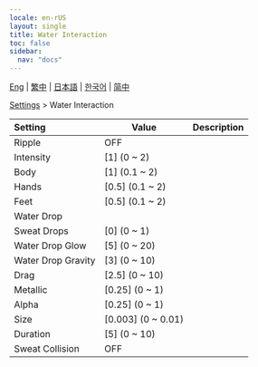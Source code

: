 ```yaml
---
locale: en-rUS
layout: single
title: Water Interaction
toc: false
sidebar:
  nav: "docs"
---
```

[Eng](/dancexr/menu/2025.4/actor/water_interaction) | [繁中](/tw/dancexr/menu/2025.4/actor/water_interaction) | [日本語](/jp/dancexr/menu/2025.4/actor/water_interaction) | [한국어](/kr/dancexr/menu/2025.4/actor/water_interaction) | [简中](/zh/dancexr/menu/2025.4/actor/water_interaction)

[Settings](../menu#Settings) > Water Interaction



| Setting | Value | Description |
| :--- | --- | :--- |
| Ripple | OFF | 
| Intensity | [1] (0 ~ 2) | 
| Body | [1] (0.1 ~ 2) | 
| Hands | [0.5] (0.1 ~ 2) | 
| Feet | [0.5] (0.1 ~ 2) | 
| Water Drop || 
| Sweat Drops | [0] (0 ~ 1) | 
| Water Drop Glow | [5] (0 ~ 20) | 
| Water Drop Gravity | [3] (0 ~ 10) | 
| Drag | [2.5] (0 ~ 10) | 
| Metallic | [0.25] (0 ~ 1) | 
| Alpha | [0.25] (0 ~ 1) | 
| Size | [0.003] (0 ~ 0.01) | 
| Duration | [5] (0 ~ 10) | 
| Sweat Collision | OFF | 
